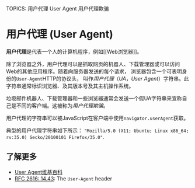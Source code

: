 TOPICS: 用户代理
        User Agent
        用户代理欺骗

# 用户代理 (User Agent)

**用户代理**是代表一个人的计算机程序，例如[[Web浏览器]]。

除了浏览器之外，用户代理可以是抓取网页的机器人、下载管理器或可以访问Web的其他应用程序。随着向服务器发送的每个请求，
浏览器包含一个可表明身份的`User-Agent`HTTP的协议头，
叫作*用户代理*（*UA*，*User Agent*）字符串。此字符串通常标识浏览器、及其版本号及其主机操作系统。

垃圾邮件机器人、下载管理器和一些浏览器通常会发送一个假UA字符串来宣称自己是不同的客户端。这被称为*用户代理欺骗*。

用户代理的字符串可以被JavaScript在客户端中使用`navigator.userAgent`获取。

典型的用户代理字符串如下所示： `"Mozilla/5.0 (X11; Ubuntu; Linux x86_64; rv:35.0) Gecko/20100101 Firefox/35.0"`.

## 了解更多

- [User Agent维基百科](https://en.wikipedia.org/wiki/User%20agent)
- [RFC 2616: 14.43](https://tools.ietf.org/html/rfc2616): The `User-Agent` header
